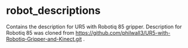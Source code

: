 # robot_descriptions


Contains the description for UR5 with Robotiq 85 gripper. Description for Robotiq 85 was cloned from https://github.com/philwall3/UR5-with-Robotiq-Gripper-and-Kinect.git . 
